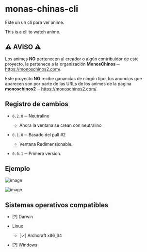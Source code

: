# **monas-chinas-cli**
Este un un cli para ver anime.

This is a cli to watch anime.

## ⚠️ **AVISO** ⚠️
Los animes **NO** pertenecen al creador o algún contribuidor de este proyecto,
le pertenece a la organización **MonosChinos** ─ https://monoschinos2.com/.

Este proyecto **NO** recibe ganancias de ningún tipo, los anuncios que aparecen son por parte de las URLs de los animes de la pagina **monoschinos2** ─ https://monoschinos2.com/.

## **Registro de cambios**
- `0.2.0` ─ Neutralino
  + Ahora la ventana se crean con neutralino

- `0.1.0` ─ Basado del pull #2
  + Ventana Redimensionable.

- `0.0.1` ─ Primera version.

## **Ejemplo**
![image](https://user-images.githubusercontent.com/78381898/143662402-db7a84b8-fb9d-41ef-8e38-0625540ce75d.png)

![image](https://user-images.githubusercontent.com/78381898/143662416-b45e7750-3ff2-4ff8-9e06-f8fc1ef0ce8e.png)

## Sistemas operativos compatibles

- [?] Darwin

- Linux
  
  + [✓] Archcraft x86_64

- [?] Windows